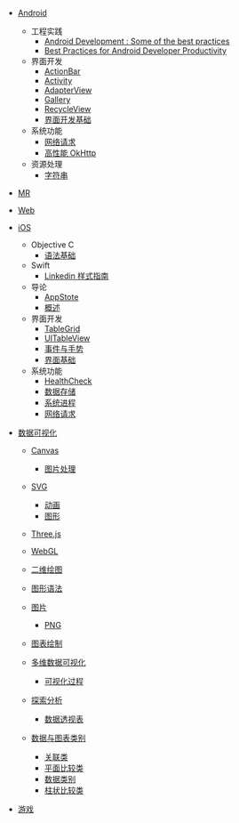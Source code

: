   - [Android](/Android/README.md)
    - 工程实践
      - [Android Development : Some of the best practices](/Android/工程实践/Android%20Development%20:%20Some%20of%20the%20best%20practices.md)
      - [Best Practices for Android Developer Productivity](/Android/工程实践/Best%20Practices%20for%20Android%20Developer%20Productivity.md)
    - 界面开发
      - [ActionBar](/Android/界面开发/ActionBar.md)
      - [Activity](/Android/界面开发/Activity.md)
      - [AdapterView](/Android/界面开发/AdapterView.md)
      - [Gallery](/Android/界面开发/Gallery.md)
      - [RecycleView](/Android/界面开发/RecycleView.md)
      - [界面开发基础](/Android/界面开发/界面开发基础.md)
    - 系统功能
      - [网络请求](/Android/系统功能/网络请求.md)
      - [高性能 OkHttp](/Android/系统功能/高性能%20OkHttp.md)
    - 资源处理
      - [字符串](/Android/资源处理/字符串.md)
  - [MR](/MR/README.md)
    
  - [Web](/Web/README.md)
    
  - [iOS](/iOS/README.md)
    - Objective C
      - [语法基础](/iOS/Objective-C/语法基础.md)
    - Swift
      - [Linkedin 样式指南](/iOS/Swift/Linkedin%20样式指南.md)
    - 导论
      - [AppStote](/iOS/导论/AppStote.md)
      - [概述](/iOS/导论/概述.md)
    - 界面开发
      - [TableGrid](/iOS/界面开发/TableGrid.md)
      - [UITableView](/iOS/界面开发/UITableView.md)
      - [事件与手势](/iOS/界面开发/事件与手势.md)
      - [界面基础](/iOS/界面开发/界面基础.md)
    - 系统功能
      - [HealthCheck](/iOS/系统功能/HealthCheck.md)
      - [数据存储](/iOS/系统功能/数据存储.md)
      - [系统进程](/iOS/系统功能/系统进程.md)
      - [网络请求](/iOS/系统功能/网络请求.md)
  - [数据可视化](/数据可视化/README.md)
    - [Canvas](/数据可视化/Canvas/README.md)
      - [图片处理](/数据可视化/Canvas/图片处理.md)
    - [SVG](/数据可视化/SVG/README.md)
      - [动画](/数据可视化/SVG/动画.md)
      - [图形](/数据可视化/SVG/图形.md)
    - [Three.js](/数据可视化/Three.js/README.md)
      
    - [WebGL](/数据可视化/WebGL/README.md)
      
    - [二维绘图](/数据可视化/二维绘图/README.md)
      
    - [图形语法](/数据可视化/图形语法/README.md)
      
    - [图片](/数据可视化/图片/README.md)
      - [PNG](/数据可视化/图片/PNG.md)
    - [图表绘制](/数据可视化/图表绘制/README.md)
      
    - [多维数据可视化](/数据可视化/多维数据可视化/README.md)
      - [可视化过程](/数据可视化/多维数据可视化/可视化过程.md)
    - [探索分析](/数据可视化/探索分析/README.md)
      - [数据透视表](/数据可视化/探索分析/数据透视表.md)
    - [数据与图表类别](/数据可视化/数据与图表类别/README.md)
      - [关联类](/数据可视化/数据与图表类别/关联类.md)
      - [平面比较类](/数据可视化/数据与图表类别/平面比较类.md)
      - [数据类别](/数据可视化/数据与图表类别/数据类别.md)
      - [柱状比较类](/数据可视化/数据与图表类别/柱状比较类.md)
  - [游戏](/游戏/README.md)
    